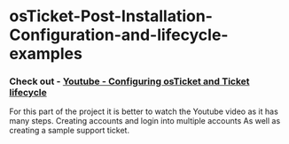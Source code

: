 # osTicket-Post-Installation-Configuration-and-lifecycle-examples


<h3>Check out - <a href="https://youtu.be/ZrFCnkAESEw" target="_blank">Youtube - Configuring osTicket and Ticket lifecycle </a>  </h3>
<p>For this part of the project it is better to watch the Youtube video as it has many steps. Creating accounts and login into multiple accounts As well as creating a sample support ticket.&nbsp;</p>
